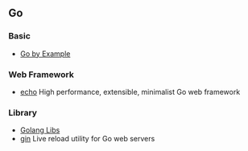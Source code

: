 ## Go

### Basic
- [Go by Example](https://gobyexample.com/) 

### Web Framework
- [echo](https://echo.labstack.com/) High performance, extensible, minimalist Go web framework

### Library
- [Golang Libs](https://golanglibs.com/)
- [gin](https://github.com/codegangsta/gin) Live reload utility for Go web servers
